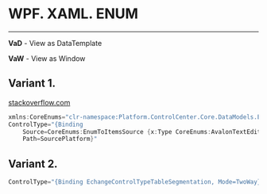 # WPF. XAML. ENUM
--------

**VaD** - View as DataTemplate

**VaW** - View as Window

## Variant 1.
[stackoverflow.com](https://stackoverflow.com/questions/6145888/how-to-bind-an-enum-to-a-combobox-control-in-wpf "stackoverflow.com")
```csharp
xmlns:CoreEnums="clr-namespace:Platform.ControlCenter.Core.DataModels.Enums"
ControlType="{Binding 
	Source=CoreEnums:EnumToItemsSource {x:Type CoreEnums:AvalonTextEditControlType}, 
	Path=SourcePlatform}"
```

## Variant 2.
```csharp
ControlType="{Binding EchangeControlTypeTableSegmentation, Mode=TwoWay}"
```
